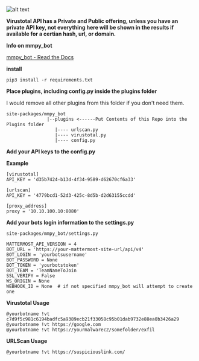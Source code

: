 ![alt text](https://i.imgur.com/vRpg5gK.gif)

**Virustotal API has a Private and Public offering, unless you have an private API key, not everything here will be shown in the results if available for a certian hash, url, or domain.**



**Info on mmpy_bot**

[mmpy_bot - Read the Docs](https://mmpy-bot.readthedocs.io/en/latest/)



**install**

```shell
pip3 install -r requirements.txt 
```

**Place plugins, including config.py inside the plugins folder**

I would remove all other plugins from this folder if you don't need them.

```shell
site-packages/mmpy_bot
               |--plugins <------Put Contents of this Repo into the Plugins folder
                  |---- urlscan.py
                  |---- virustotal.py
                  |---- config.py
```


**Add your API keys to the config.py**

**Example**
```shell
[virustotal]
API_KEY = 'd35b7424-b13d-4f34-9589-d62670cf6a33'

[urlscan]
API_KEY = '4779bcd1-52d3-425c-8d5b-d2d63155ccdd'

[proxy_address]
proxy = '10.10.100.10:8080'
```



**Add your bots login information to the settings.py**

```shell
site-packages/mmpy_bot/settings.py
```

```shell
MATTERMOST_API_VERSION = 4
BOT_URL = 'https://your-mattermost-site-url/api/v4'
BOT_LOGIN = 'yourbotsusername'
BOT_PASSWORD = None
BOT_TOKEN = 'yourbotstoken'
BOT_TEAM = 'TeamNameToJoin
SSL_VERIFY = False
WS_ORIGIN = None
WEBHOOK_ID = None  # if not specified mmpy_bot will attempt to create one
```


**Virustotal Usage**
```shell
@yourbotname !vt c7d9f5c981c6194badfc5a9389ecb21f33058c95b01dab9732e88ea0b3426a29
@yourbotname !vt https://google.com
@yourbotname !vt https://yourmalwarec2/somefolder/exfil
```


**URLScan Usage**
```shell
@yourbotname !vt https://suspiciouslink.com/
```

